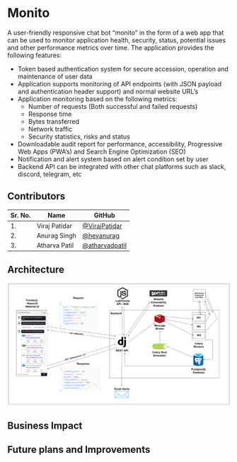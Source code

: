 # Monito

A user-friendly responsive chat bot “monito” in the form of a web app that can be used to monitor application health, security, status, potential issues and other performance metrics over time. The application provides the following features:
- Token based authentication system for secure accession, operation and maintenance of user data
- Application supports monitoring of API endpoints (with JSON payload and authentication header support) and normal website URL’s
- Application monitoring based on the following metrics:
  - Number of requests (Both successful and failed requests)
  - Response time
  - Bytes transferred
  - Network traffic
  - Security statistics, risks and status
- Downloadable audit report for performance, accessibility, Progressive Web Apps (PWA’s) and Search Engine Optimization (SEO)
- Notification and alert system based on alert condition set by user
- Backend API can be integrated with other chat platforms such as slack, discord, telegram, etc

## Contributors
| Sr. No. | Name     | GitHub |
| ------ | -------- | ----------- |
| 1.     | Viraj Patidar | [@VirajPatidar](https://github.com/VirajPatidar) |
| 2.     | Anurag Singh | [@heyanurag](https://github.com/heyanurag)|
| 3.     | Atharva Patil | [@atharvadpatil](https://github.com/atharvadpatil)|

## Architecture
![Architecture](https://github.com/Triad-Devs/monito-backend/blob/main/architecture.png)

## Business Impact

## Future plans and Improvements
